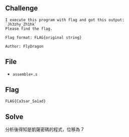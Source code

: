 ## Challenge
```
I execute this program with flag and got this output:  
`Jh3zhy_Zh1hk`  
Please find the flag.  

Flag format: FLAG{original string}

Author: FlyDragon
```
## File
- `assemble+.s`
## Flag
```
FLAG{Ca3sar_Sa1ad}
```
## Solve
分析後得知是凱薩密碼的程式，位移為 7
